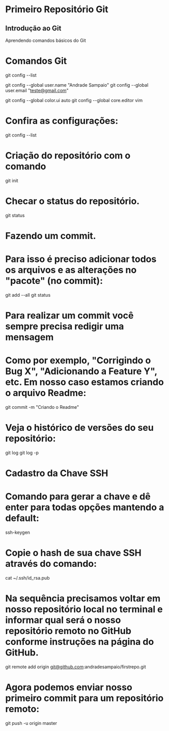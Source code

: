 # Primeiro Repositório Git
## Introdução ao Git
Aprendendo comandos básicos do Git

# Comandos Git
git config --list

git config --global user.name "Andrade Sampaio"
git config --global user.email "teste@gmail.com"

git config --global color.ui auto
git config --global core.editor vim

# Confira as configurações:
git config --list

# Criação do repositório com o comando
git init

# Checar o status do repositório.
git status

# Fazendo um commit. 
# Para isso é preciso adicionar todos os arquivos e as alterações no "pacote" (no commit):
git add --all
git status


# Para realizar um commit você sempre precisa redigir uma mensagem 
# Como por exemplo, "Corrigindo o Bug X", "Adicionando a Feature Y", etc. Em nosso caso estamos criando o arquivo Readme:
git commit -m "Criando o Readme"

# Veja o histórico de versões do seu repositório:
git log
git log -p

# Cadastro da Chave SSH

# Comando para gerar a chave e dê enter para todas opções mantendo a default:
ssh-keygen

# Copie o hash de sua chave SSH através do comando:
cat ~/.ssh/id_rsa.pub

# Na sequência precisamos voltar em nosso repositório local no terminal e informar qual será o nosso repositório remoto no GitHub conforme instruções na página do GitHub.
git remote add origin git@github.com:andradesampaio/firstrepo.git

# Agora podemos enviar nosso primeiro commit para um repositório remoto:
git push -u origin master
